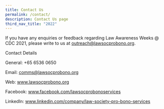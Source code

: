```yaml
---
title: Contact Us
permalink: /contact/
description: Contact Us page
third_nav_title: "2022"
---
```


If you have any enquiries or feedback regarding Law Awareness Weeks @ CDC 2021, please write to us at outreach@lawsocprobono.org.

Contact Details

General: +65 6536 0650

Email: comms@lawsocprobono.org

Web: www.lawsocprobono.org

Facebook: www.facebook.com/lawsocprobonoservices

LinkedIn: www.linkedin.com/company/law-society-pro-bono-services